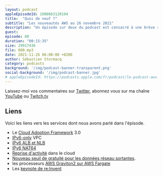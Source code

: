 ```yaml
---
layout: podcast
appleEpisodeId: 1000663120194
title:  "Quoi de neuf ?"
subtitle: "Les nouveautés AWS au 26 novembre 2021"
description: "Un épisode sur deux du podcast est consacré à une brève revue des principales nouveautés AWS.  Cette semaine, nous parlons d'IPv6, de reprise d'activités et d'une baisse de prix significative du traffic réseau stortant, de vos containeurs qui peuvent maintenant tirer parti de Graviton2 et nous terminons en parlant de la conférence AWS re:Invent qui se tient la semaine prochaine."
guest:
episode: 80
duration: "00:15:35"
size: 29917436 
file: 080.mp3
date: 2021-11-26 06:00:00 +0200  
author: Sébastien Stormacq
category: podcasts
background: '/img/podcast-banner-transparent.png'
social-background: '/img/podcast-banner.jpg'
# appleEpisodeId: https://podcasts.apple.com/fr/podcast/le-podcast-aws-en-français/id1452118442
---
```


Laissez-moi vos commentaires sur [Twitter](https://twitter.com/sebsto), abonnez vous sur ma chaîne [YouTube](https://www.youtube.com/sebsto) ou [Twitch.tv](https://www.twitch.tv/sebAWS)

## Liens

Voici les liens vers les services dont nous avons parlé dans l'épisode.

- Le [Cloud Adoption Framework](https://aws.amazon.com/blogs/aws/aws-cloud-adoption-framework-caf-3-0-is-now-available/) 3.0
- [IPv6-only](https://aws.amazon.com/blogs/networking-and-content-delivery/introducing-ipv6-only-subnets-and-ec2-instances/) VPC
- [IPv6 ALB et NLB](https://aws.amazon.com/about-aws/whats-new/2021/11/application-load-balancer-network-load-balancer-end-to-end-ipv6-support/)
- [IPv6 NAT64](https://aws.amazon.com/about-aws/whats-new/2021/11/aws-nat64-dns64-communication-ipv6-ipv4-services/)
- [Reprise d'activité](https://aws.amazon.com/es/blogs/aws/scalable-cost-effective-disaster-recovery-in-the-cloud/) dans le cloud
- [Nouveau seuil de gratuité pour les données réseau sortantes](https://aws.amazon.com/es/blogs/aws/aws-free-tier-data-transfer-expansion-100-gb-from-regions-and-1-tb-from-amazon-cloudfront-per-month/).
- les processeurs [AWS Graviton2 sur AWS Fargate](https://aws.amazon.com/blogs/aws/announcing-aws-graviton2-support-for-aws-fargate-get-up-to-40-better-price-performance-for-your-serverless-containers/)
- Les [keynote de re:Invent](https://reinvent.awsevents.com/keynotes/)